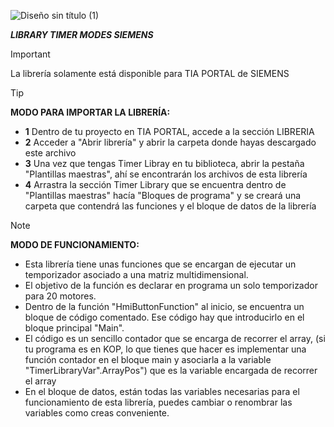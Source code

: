 ![Diseño sin título (1)](https://github.com/JessAlguacil/Siemens-TiaPortal-library-Timer-Modes/assets/54327107/a913a261-fa14-4a21-84ec-802bc2ea7aa9)

_**LIBRARY TIMER MODES SIEMENS**_

> [!IMPORTANT]
> La librería solamente está disponible para TIA PORTAL de SIEMENS


> [!TIP]
>**MODO PARA IMPORTAR LA LIBRERÍA:**
>- **1**  Dentro de tu proyecto en TIA PORTAL, accede a la sección LIBRERIA
>- **2**  Acceder a "Abrir librería" y abrir la carpeta donde hayas descargado este archivo
>- **3**  Una vez que tengas Timer Libray en tu biblioteca, abrir la pestaña "Plantillas maestras", ahí se encontrarán los archivos de esta librería
>- **4**  Arrastra la sección Timer Library que se encuentra dentro de "Plantillas maestras" hacía "Bloques de programa" y se creará una carpeta que contendrá las funciones y el bloque de datos de la librería


> [!NOTE]
>**MODO DE FUNCIONAMIENTO:**
>- Esta librería tiene unas funciones que se encargan de ejecutar un temporizador asociado a una matriz multidimensional.
>- El objetivo de la función es declarar en programa un solo temporizador para 20 motores.
>- Dentro de la función "HmiButtonFunction" al inicio, se encuentra un bloque de código comentado. Ese código hay que introducirlo en el bloque principal "Main".
>- El código es un sencillo contador que se encarga de recorrer el array, (si tu programa es en KOP, lo que tienes que hacer es implementar una función contador en el bloque main y asociarla a la variable "TimerLibraryVar".ArrayPos")
que es la variable encargada de recorrer el array
>- En el bloque de datos, están todas las variables necesarias para el funcionamiento de esta librería, puedes cambiar o renombrar las variables como creas conveniente.



